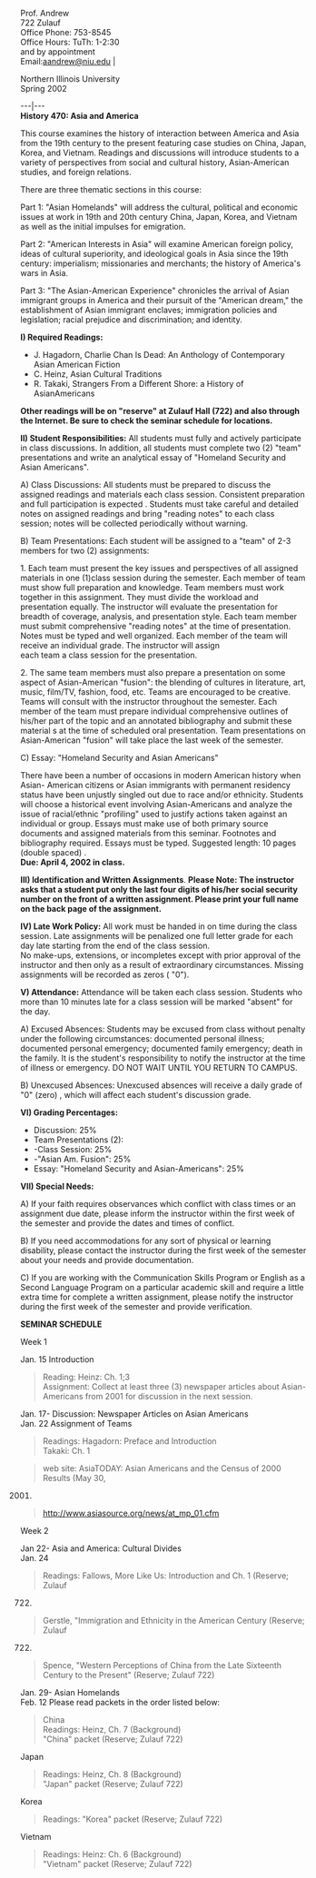     
  Prof. Andrew  
722 Zulauf  
Office Phone: 753-8545  
Office Hours: TuTh: 1-2:30  
and by appointment  
Email:aandrew@niu.edu |

Northern Illinois University  
Spring 2002

  
    
    
    
  
---|---  
**History 470: Asia and America**

  

This course examines the history of interaction between America and Asia from
the 19th century to the present featuring case studies on China, Japan, Korea,
and Vietnam. Readings and discussions will introduce students to a variety of
perspectives from social and cultural history, Asian-American studies, and
foreign relations.

There are three thematic sections in this course:

Part 1: "Asian Homelands" will address the cultural, political and economic
issues at work in 19th and 20th century China, Japan, Korea, and Vietnam as
well as the initial impulses for emigration.

Part 2: "American Interests in Asia" will examine American foreign policy,
ideas of cultural superiority, and ideological goals in Asia since the 19th
century: imperialism; missionaries and merchants; the history of  America's
wars in Asia.

Part 3: "The Asian-American Experience" chronicles the arrival of Asian
immigrant groups in America and their pursuit of the "American dream," the
establishment of Asian immigrant enclaves; immigration policies and
legislation; racial prejudice and discrimination; and identity.

**I) Required Readings:**

  * J. Hagadorn,  Charlie Chan Is Dead: An Anthology of Contemporary Asian American Fiction
  * C. Heinz, Asian Cultural Traditions
  * R. Takaki, Strangers From a Different Shore: a History of AsianAmericans

**Other readings will be on "reserve" at Zulauf Hall (722) and also through
the Internet. Be sure to check the seminar schedule for locations.**

**II) Student Responsibilities:** All students must fully and actively
participate in class discussions. In addition, all students must complete two
(2) "team" presentations and write an analytical essay of  "Homeland Security
and Asian Americans".

A) Class Discussions: All students must be prepared to discuss the assigned
readings and materials each class session. Consistent preparation and full
participation is expected . Students must take careful and detailed notes on
assigned readings and bring "reading notes" to each class session; notes will
be collected periodically without warning.

B) Team Presentations: Each student will be assigned to a "team" of 2-3
members for two (2) assignments:

1\. Each team must present the key issues and perspectives of all assigned
materials in one (1)class session during the semester. Each member of team
must show full preparation and knowledge. Team members must work together in
this assignment. They must divide the workload and presentation equally. The
instructor will evaluate the presentation for breadth of coverage, analysis,
and presentation style. Each team member must submit comprehensive "reading
notes" at the time of presentation. Notes must be typed and well organized.
Each member of  the team will receive an individual grade. The instructor will
assign  
each team a class session for the presentation.

2\. The same team members must also prepare a presentation on some aspect of
Asian-American "fusion": the blending of cultures in literature, art, music,
film/TV, fashion, food, etc. Teams are encouraged to be creative. Teams will
consult with the instructor throughout the semester.  Each member of the team
must prepare individual comprehensive outlines of his/her part of the topic
and an annotated bibliography and submit these material s at the time of
scheduled oral presentation. Team presentations on Asian-American "fusion"
will take place the last week of the semester.

C) Essay: "Homeland Security and Asian Americans"

There have been a number of occasions in modern American history when Asian-
American citizens or Asian immigrants with permanent residency status have
been unjustly singled out due to race and/or ethnicity.  Students will choose
a historical event involving Asian-Americans and analyze the issue of
racial/ethnic "profiling" used to justify actions taken against an individual
or group. Essays must make use of both primary source documents and assigned
materials from this seminar.  Footnotes and bibliography required. Essays must
be typed.  Suggested length: 10 pages (double spaced) .  
**Due: April 4, 2002 in class.**  


**III) Identification and Written Assignments**. **Please Note: The instructor
asks that a student put only the last four digits of his/her social security
number on the front of a written assignment.   Please print your full name on
the back page of the assignment.**

**IV) Late Work Policy:** All work must be handed in on time during the class
session. Late assignments will be penalized one full letter grade for each day
late starting from the end of the class session.  
No make-ups, extensions, or incompletes except with prior approval of the
instructor and then only as a result of extraordinary circumstances.   Missing
assignments will be recorded as zeros ( "0").

**V) Attendance:** Attendance will be taken each class session. Students who
more than 10 minutes late for a class session will be marked "absent" for the
day.

A) Excused Absences: Students may be excused from class without penalty under
the following circumstances: documented personal illness; documented personal
emergency; documented family emergency; death in the family. It is the
student's responsibility to notify the instructor at the time of illness or
emergency. DO NOT WAIT UNTIL YOU RETURN TO CAMPUS.

B) Unexcused Absences: Unexcused absences will receive a daily grade of  "0"
(zero) , which will affect each student's discussion grade.

**VI) Grading Percentages:**

  * Discussion: 25%
  * Team Presentations (2):
  * -Class Session: 25%
  * -"Asian Am. Fusion": 25%
  * Essay: "Homeland Security and Asian-Americans": 25%

**VII) Special Needs:**

A) If your faith requires observances which conflict with class times or an
assignment due date, please inform the instructor within the first week of the
semester and provide the dates and times of conflict.

B) If you need accommodations for any sort of physical or learning disability,
please contact the instructor during the first week of the semester about your
needs and provide documentation.

C) If you are working with the Communication Skills Program or English as a
Second Language Program on a particular academic skill and require a little
extra time for complete a written assignment, please notify the instructor
during the first week of the semester and provide verification.

**SEMINAR SCHEDULE**

Week 1

Jan. 15 Introduction

> Reading: Heinz: Ch. 1;3  
> Assignment: Collect at least three (3) newspaper articles about Asian-
Americans from 2001 for discussion in the next session.

Jan. 17- Discussion: Newspaper Articles on Asian Americans  
Jan. 22 Assignment of Teams

> Readings: Hagadorn: Preface and Introduction  
> Takaki: Ch. 1

>

> web site: AsiaTODAY: Asian Americans and the Census of 2000 Results (May 30,
2001)  
> http://www.asiasource.org/news/at_mp_01.cfm

Week 2

Jan 22- Asia and America: Cultural Divides  
Jan. 24

> Readings: Fallows, More Like Us: Introduction and Ch. 1 (Reserve; Zulauf
722)  
> Gerstle, "Immigration and Ethnicity in the American Century (Reserve; Zulauf
722)  
> Spence, "Western Perceptions of China from the Late Sixteenth Century to the
Present" (Reserve; Zulauf 722)

Jan. 29- Asian Homelands  
Feb. 12 Please read packets in the order listed below:

> China  
> Readings: Heinz, Ch. 7 (Background)  
> "China" packet (Reserve; Zulauf 722)

Japan

> Readings: Heinz, Ch. 8 (Background)  
> "Japan" packet (Reserve; Zulauf 722)

Korea

> Readings: "Korea" packet (Reserve; Zulauf 722)

Vietnam

> Readings: Heinz: Ch. 6 (Background)  
> "Vietnam" packet (Reserve; Zulauf 722)

